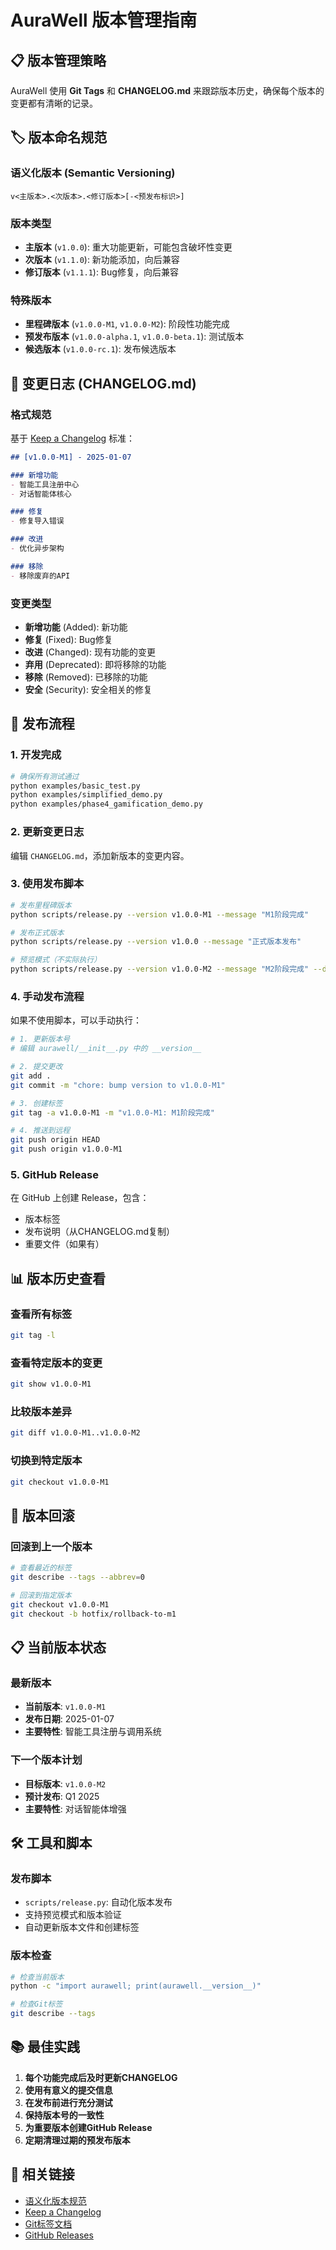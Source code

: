 # AuraWell 版本管理指南

## 📋 版本管理策略

AuraWell 使用 **Git Tags** 和 **CHANGELOG.md** 来跟踪版本历史，确保每个版本的变更都有清晰的记录。

## 🏷️ 版本命名规范

### 语义化版本 (Semantic Versioning)
```
v<主版本>.<次版本>.<修订版本>[-<预发布标识>]
```

### 版本类型
- **主版本** (`v1.0.0`): 重大功能更新，可能包含破坏性变更
- **次版本** (`v1.1.0`): 新功能添加，向后兼容
- **修订版本** (`v1.1.1`): Bug修复，向后兼容

### 特殊版本
- **里程碑版本** (`v1.0.0-M1`, `v1.0.0-M2`): 阶段性功能完成
- **预发布版本** (`v1.0.0-alpha.1`, `v1.0.0-beta.1`): 测试版本
- **候选版本** (`v1.0.0-rc.1`): 发布候选版本

## 📝 变更日志 (CHANGELOG.md)

### 格式规范
基于 [Keep a Changelog](https://keepachangelog.com/zh-CN/1.0.0/) 标准：

```markdown
## [v1.0.0-M1] - 2025-01-07

### 新增功能
- 智能工具注册中心
- 对话智能体核心

### 修复
- 修复导入错误

### 改进
- 优化异步架构

### 移除
- 移除废弃的API
```

### 变更类型
- **新增功能** (Added): 新功能
- **修复** (Fixed): Bug修复
- **改进** (Changed): 现有功能的变更
- **弃用** (Deprecated): 即将移除的功能
- **移除** (Removed): 已移除的功能
- **安全** (Security): 安全相关的修复

## 🚀 发布流程

### 1. 开发完成
```bash
# 确保所有测试通过
python examples/basic_test.py
python examples/simplified_demo.py
python examples/phase4_gamification_demo.py
```

### 2. 更新变更日志
编辑 `CHANGELOG.md`，添加新版本的变更内容。

### 3. 使用发布脚本
```bash
# 发布里程碑版本
python scripts/release.py --version v1.0.0-M1 --message "M1阶段完成"

# 发布正式版本
python scripts/release.py --version v1.0.0 --message "正式版本发布"

# 预览模式（不实际执行）
python scripts/release.py --version v1.0.0-M2 --message "M2阶段完成" --dry-run
```

### 4. 手动发布流程
如果不使用脚本，可以手动执行：

```bash
# 1. 更新版本号
# 编辑 aurawell/__init__.py 中的 __version__

# 2. 提交更改
git add .
git commit -m "chore: bump version to v1.0.0-M1"

# 3. 创建标签
git tag -a v1.0.0-M1 -m "v1.0.0-M1: M1阶段完成"

# 4. 推送到远程
git push origin HEAD
git push origin v1.0.0-M1
```

### 5. GitHub Release
在 GitHub 上创建 Release，包含：
- 版本标签
- 发布说明（从CHANGELOG.md复制）
- 重要文件（如果有）

## 📊 版本历史查看

### 查看所有标签
```bash
git tag -l
```

### 查看特定版本的变更
```bash
git show v1.0.0-M1
```

### 比较版本差异
```bash
git diff v1.0.0-M1..v1.0.0-M2
```

### 切换到特定版本
```bash
git checkout v1.0.0-M1
```

## 🔄 版本回滚

### 回滚到上一个版本
```bash
# 查看最近的标签
git describe --tags --abbrev=0

# 回滚到指定版本
git checkout v1.0.0-M1
git checkout -b hotfix/rollback-to-m1
```

## 📋 当前版本状态

### 最新版本
- **当前版本**: `v1.0.0-M1`
- **发布日期**: 2025-01-07
- **主要特性**: 智能工具注册与调用系统

### 下一个版本计划
- **目标版本**: `v1.0.0-M2`
- **预计发布**: Q1 2025
- **主要特性**: 对话智能体增强

## 🛠️ 工具和脚本

### 发布脚本
- `scripts/release.py`: 自动化版本发布
- 支持预览模式和版本验证
- 自动更新版本文件和创建标签

### 版本检查
```bash
# 检查当前版本
python -c "import aurawell; print(aurawell.__version__)"

# 检查Git标签
git describe --tags
```

## 📚 最佳实践

1. **每个功能完成后及时更新CHANGELOG**
2. **使用有意义的提交信息**
3. **在发布前进行充分测试**
4. **保持版本号的一致性**
5. **为重要版本创建GitHub Release**
6. **定期清理过期的预发布版本**

## 🔗 相关链接

- [语义化版本规范](https://semver.org/lang/zh-CN/)
- [Keep a Changelog](https://keepachangelog.com/zh-CN/1.0.0/)
- [Git标签文档](https://git-scm.com/book/zh/v2/Git-基础-打标签)
- [GitHub Releases](https://docs.github.com/en/repositories/releasing-projects-on-github)
